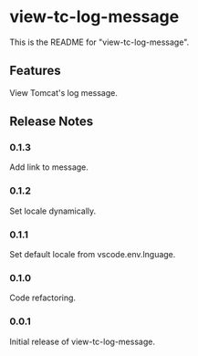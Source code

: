 # view-tc-log-message

This is the README for "view-tc-log-message".

## Features

View Tomcat's log message.

## Release Notes

### 0.1.3

Add link to message.

### 0.1.2

Set locale dynamically.

### 0.1.1

Set default locale from vscode.env.lnguage.

### 0.1.0

Code refactoring.

### 0.0.1

Initial release of view-tc-log-message.
